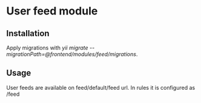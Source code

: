 # User feed module

## Installation

Apply migrations with *yii migrate --migrationPath=@frontend/modules/feed/migrations*.

## Usage

User feeds are available on feed/default/feed url. In rules it is configured as /feed